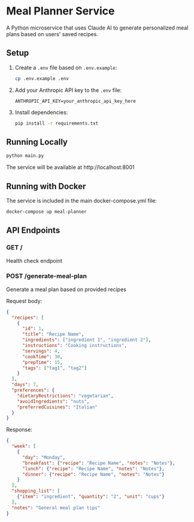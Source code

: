 # Meal Planner Service

A Python microservice that uses Claude AI to generate personalized meal plans based on users' saved recipes.

## Setup

1. Create a `.env` file based on `.env.example`:
   ```bash
   cp .env.example .env
   ```

2. Add your Anthropic API key to the `.env` file:
   ```
   ANTHROPIC_API_KEY=your_anthropic_api_key_here
   ```

3. Install dependencies:
   ```bash
   pip install -r requirements.txt
   ```

## Running Locally

```bash
python main.py
```

The service will be available at http://localhost:8001

## Running with Docker

The service is included in the main docker-compose.yml file:

```bash
docker-compose up meal-planner
```

## API Endpoints

### GET /
Health check endpoint

### POST /generate-meal-plan
Generate a meal plan based on provided recipes

Request body:
```json
{
  "recipes": [
    {
      "id": 1,
      "title": "Recipe Name",
      "ingredients": ["ingredient 1", "ingredient 2"],
      "instructions": "Cooking instructions",
      "servings": 4,
      "cookTime": 30,
      "prepTime": 15,
      "tags": ["tag1", "tag2"]
    }
  ],
  "days": 7,
  "preferences": {
    "dietaryRestrictions": "vegetarian",
    "avoidIngredients": "nuts",
    "preferredCuisines": "Italian"
  }
}
```

Response:
```json
{
  "week": [
    {
      "day": "Monday",
      "breakfast": {"recipe": "Recipe Name", "notes": "Notes"},
      "lunch": {"recipe": "Recipe Name", "notes": "Notes"},
      "dinner": {"recipe": "Recipe Name", "notes": "Notes"}
    }
  ],
  "shopping_list": [
    {"item": "ingredient", "quantity": "2", "unit": "cups"}
  ],
  "notes": "General meal plan tips"
}
```